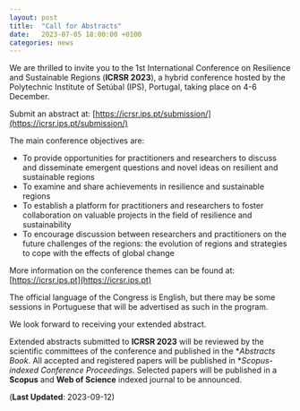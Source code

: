 ```yaml
---
layout: post
title:  "Call for Abstracts"
date:   2023-07-05 18:00:00 +0100
categories: news
---
```


We are thrilled to invite you to the 1st International Conference on Resilience and Sustainable Regions (**ICRSR 2023**), a hybrid conference hosted by the Polytechnic Institute of Setúbal (IPS), Portugal, taking place on 4-6 December. 

Submit an abstract at: [https://icrsr.ips.pt/submission/](https://icrsr.ips.pt/submission/)

The main conference objectives are:  
- To provide opportunities for practitioners and researchers to discuss and disseminate emergent questions and novel ideas on resilient and sustainable regions
- To examine and share achievements in resilience and sustainable regions
- To establish a platform for practitioners and researchers to foster collaboration on valuable projects in the field of resilience and sustainability
- To encourage discussion between researchers and practitioners on the future challenges of the regions: the evolution of regions and strategies to cope with the effects of global change 

More information on the conference themes can be found at: [https://icrsr.ips.pt](https://icrsr.ips.pt)

The official language of the Congress is English, but there may be some sessions in Portuguese that will be advertised as such in the program. 

We look forward to receiving your extended abstract.  

Extended abstracts submitted to **ICRSR 2023** will be reviewed by the scientific committees of the conference and published in the **Abstracts Book*. All accepted and registered papers will be published in **Scopus-indexed Conference Proceedings*. Selected papers will be published in a **Scopus** and **Web of Science** indexed journal to be announced.

(**Last Updated**: 2023-09-12)